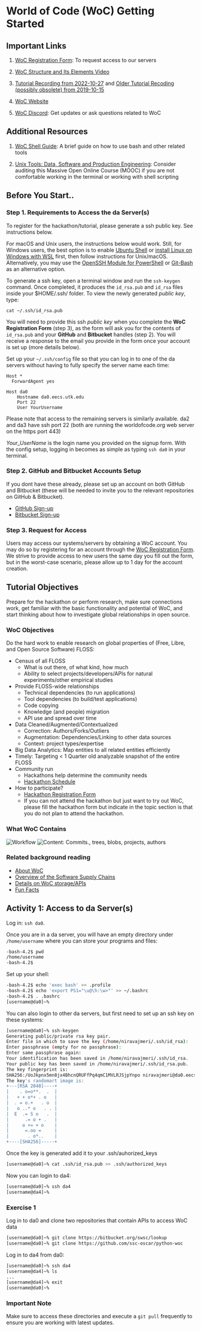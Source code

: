 # World of Code (WoC) Getting Started

## Important Links

1. [WoC Registration Form](https://docs.google.com/forms/d/e/1FAIpQLSd4vA5Exr-pgySRHX_NWqLz9VTV2DB6XMlR-gue_CQm51qLOQ/viewform?vc=0&c=0&w=1&flr=0&usp=mail_form_link): To request access to our servers

2. [WoC Structure and Its Elements Video](https://youtu.be/c0uFPwT5SZI)

3. [Tutorial Recording from 2022-10-27](https://drive.google.com/file/d/1ytzOiOSgMpqOUm2XQJhhOUAxu0AAF_OH/view?usp=sharing) and [Older Tutorial Recoding (possibly obsolete) from 2019-10-15](https://drive.google.com/file/d/14tAx2GQamR4GIxOc3EzUXl7eyPKRx2oU/view?usp=sharing)

4. [WoC Website](https://worldofcode.org)

5. [WoC Discord](https://discord.gg/fKPFxzWqZX): Get updates or ask questions related to WoC

## Additional Resources

1. [WoC Shell Guide](https://github.com/woc-hack/tutorial/blob/master/ShellGuide.md): A brief guide on how to use bash and other related tools

2. [Unix Tools: Data, Software and Production Engineering](https://courses.edx.org/courses/course-v1:DelftX+UnixTx+1T2020/course/): Consider auditing this Massive Open Online Course (MOOC) if you are not comfortable working in the terminal or working with shell scripting

## Before You Start..

### Step 1. Requirements to Access the da Server(s)

To register for the hackathon/tutorial, please
generate a ssh public key. See instructions below.

For macOS and Unix users, the instructions below would work. Still, for Windows users, the best option is to enable [Ubuntu Shell](https://winaero.com/blog/how-to-enable-ubuntu-bash-in-windows-10) or [install Linux on Windows with WSL](https://docs.microsoft.com/en-us/windows/wsl/install-win10) first, then follow instructions for Unix/macOS.
Alternatively, you may use the [OpenSSH Module for PowerShell](https://www.techrepublic.com/blog/10-things/how-to-generate-ssh-keys-in-openssh-for-windows-10/) or [Git-Bash](https://docs.joyent.com/public-cloud/getting-started/ssh-keys/generating-an-ssh-key-manually/manually-generating-your-ssh-key-in-windows#Git-Bash) as an alternative option.

To generate a ssh key, open a terminal window and run the `ssh-keygen` command. Once completed, it produces the `id_rsa.pub` and `id_rsa` files inside your $HOME/.ssh/ folder.
To view the newly generated _public key_, type:

```
cat ~/.ssh/id_rsa.pub
```

You will need to provide this ssh _public key_ when you complete the **WoC Registration Form** (step 3), as the form will ask you for the contents of `id_rsa.pub` and your **GitHub** and **Bitbucket** handles (step 2). You will receive a response to the email you provide in the form once your account is set up (more details below).

Set up your `~/.ssh/config` file so that you can log in to one of the da servers without having to fully specify the server name each time:

```
Host *
  ForwardAgent yes

Host da0
	Hostname da0.eecs.utk.edu
	Port 22
	User YourUsername
```

Please note that access to the remaining servers is similarly available. da2 and da3 have ssh port 22 (both are running the worldofcode.org web server on the https port 443)

_Your_UserName_ is the login name you provided on the signup form. With the config setup, logging in becomes as simple as typing `ssh da0` in your terminal.

### Step 2. GitHub and Bitbucket Accounts Setup

If you dont have these already, please set up an account on both
GitHub and Bitbucket (these will be needed to invite you to the
relevant repositories on GitHub & Bitbucket).

- [GitHub Sign-up](https://github.com/pricing)
- [Bitbucket Sign-up](https://bitbucket.org/account/signup/)

### Step 3. Request for Access

Users may access our systems/servers by obtaining a WoC account. You may do so by registering for an account through the [WoC Registration Form](https://docs.google.com/forms/d/e/1FAIpQLSd4vA5Exr-pgySRHX_NWqLz9VTV2DB6XMlR-gue_CQm51qLOQ/viewform?vc=0&c=0&w=1&flr=0&usp=mail_form_link). We strive to provide access to new users the same day you fill out the form, but in the worst-case scenario, please allow up to 1 day for the account creation.

## Tutorial Objectives

Prepare for the hackathon or perform research, make sure connections work, get familiar with the basic functionality and potential of WoC, and start thinking about how to investigate global relationships in open source.

### WoC Objectives

Do the hard work to enable research on global properties of (Free, Libre, and Open Source Software) FLOSS:

- Census of all FLOSS
  - What is out there, of what kind, how much
  - Ability to select projects/developers/APIs for natural experiments/other empirical studies
- Provide FLOSS-wide relationships
  - Technical dependencies (to run applications)
  - Tool dependencies (to build/test applications)
  - Code copying
  - Knowledge (and people) migration
  - API use and spread over time
- Data Cleaned/Augmented/Contextualized
  - Correction: Authors/Forks/Outliers
  - Augmentation: Dependencies/Linking to other data sources
  - Context: project types/expertise
- Big Data Analytics: Map entities to all related entities efficiently
- Timely: Targeting < 1 Quarter old analyzable snapshot of the entire FLOSS
- Community run
  - Hackathons help determine the community needs
  - [Hackathon Schedule](https://github.com/woc-hack/schedule)
- How to participate?
  - [Hackathon Registration Form](http://bit.ly/WoCSignup)
  - If you can not attend the hackathon but just want to try out WoC, please fill the hackathon form but indicate in the topic section is that you do not plan to attend the hackathon.

### What WoC Contains

![Workflow](https://github.com/woc-hack/tutorial/blob/master/Assets/Database-workflow.png?raw=true)
![Content: Commits., trees, blobs, projects, authors](https://github.com/woc-hack/tutorial/blob/master/Assets/Database.png?raw=true)

### Related background reading

- [About WoC](https://bitbucket.org/swsc/overview/raw/master/pubs/WoC.pdf)
- [Overview of the Software Supply Chains](https://bitbucket.org/swsc/overview/src/master/README.md)
- [Details on WoC storage/APIs](https://bitbucket.org/swsc/lookup/src/master/README.md)
- [Fun Facts](https://bitbucket.org/swsc/overview/src/master/fun/README.md)

## Activity 1: Access to da Server(s)

Log in: `ssh da0`.

Once you are in a da server, you will have an empty directory under `/home/username` where you can store your programs and files:

```bash
-bash-4.2$ pwd
/home/username
-bash-4.2$
```

Set up your shell:

```bash
-bash-4.2$ echo 'exec bash' >> .profile
-bash-4.2$ echo 'export PS1="\u@\h:\w>"' >> ~/.bashrc
-bash-4.2$ . .bashrc
[username@da0]~%
```

You can also login to other da servers, but first need to set up an ssh key on these systems:

```bash
[username@da0]~% ssh-keygen
Generating public/private rsa key pair.
Enter file in which to save the key (/home/niravajmeri/.ssh/id_rsa):
Enter passphrase (empty for no passphrase):
Enter same passphrase again:
Your identification has been saved in /home/niravajmeri/.ssh/id_rsa.
Your public key has been saved in /home/niravajmeri/.ssh/id_rsa.pub.
The key fingerprint is:
SHA256:/UoJkpnx5mn8jx4BhcnQRUFfPq4qmC1MVLRJSjpYnpo niravajmeri@da0.eecs.utk.edu
The key's randomart image is:
+---[RSA 2048]----+
|    . o=o**.  .  |
|   + + o*+ . o   |
|  . = o.+   . o  |
|   o ..* o   . . |
|  E  .= S o   .  |
|      .= o + .   |
|     o += + o    |
|      =.oo =     |
|       . o*..    |
+----[SHA256]-----+
```

Once the key is generated add it to your .ssh/auhorized_keys

```bash
[username@da0]~% cat .ssh/id_rsa.pub >> .ssh/authorized_keys
```

Now you can login to da4:

```bash
[username@da0]~% ssh da4
[username@da4]~%
```

### Exercise 1

Log in to da0 and clone two repositories that contain APIs to access WoC data

```bash
[username@da0]~% git clone https://bitbucket.org/swsc/lookup
[username@da0]~% git clone https://github.com/ssc-oscar/python-woc
```

Log in to da4 from da0:

```bash
[username@da0]~% ssh da4
[username@da4]~% ls
...
[username@da4]~% exit
[username@da0]~%
```

### Important Note

Make sure to access these directories and execute a `git pull` frequently to ensure you are working with latest updates.